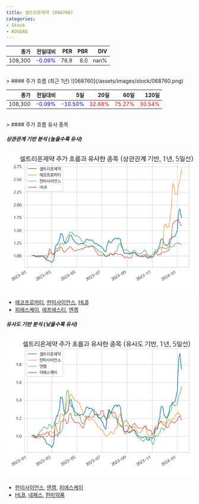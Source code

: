 ```yaml
---
title: 셀트리온제약 (068760)
categories:
- Stock
- KOSDAQ
---
```


|종가|전일대비|PER|PBR|DIV|
|---:|-------:|--:|--:|--:|
|108,300|<span style="color: blue">-0.09%</span>|76.9|8.0|nan%|

<!-- more -->
<br>
> #### 주가 흐름 (최근 1년)
![068760](/assets/images/stock/068760.png)

|종가|전일대비|5일|20일|60일|120일|
|---:|-------:|--:|---:|---:|----:|
|108,300|<span style="color: blue">-0.09%</span>|<span style="color: blue">-10.50%</span>|<span style="color: red">32.68%</span>|<span style="color: red">75.27%</span>|<span style="color: red">30.54%</span>|

<br>
> #### 주가 흐름 유사 종목

##### 상관관계 기반 분석 (높을수록 유사)
![068760](/assets/images/stock/068760_corr.png)
- [에코프로머티](/450080/), [한미사이언스](/008930/), [HLB](/028300/)
- [피에스케이](/319660/), [에프에스티](/036810/), [엔켐](/348370/)

##### 유사도 기반 분석 (낮을수록 유사)	
![068760](/assets/images/stock/068760_sim.png)
- [한미사이언스](/008930/), [엔켐](/348370/), [피에스케이](/319660/)
- [HLB](/028300/), [네패스](/033640/), [한미약품](/128940/)